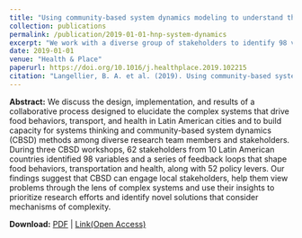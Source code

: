 ```yaml
---
title: "Using community-based system dynamics modeling to understand the complex systems that influence health in cities: The SALURBAL study"
collection: publications
permalink: /publication/2019-01-01-hnp-system-dynamics
excerpt: "We work with a diverse group of stakeholders to identify 98 variables, 10 feedback loops and 52 policy actions for food behaviors, transport and health."
date: 2019-01-01
venue: "Health & Place"
paperurl: https://doi.org/10.1016/j.healthplace.2019.102215
citation: "Langellier, B. A. et al. (2019). Using community-based system dynamics modeling to understand the complex systems that influence health in cities: The SALURBAL study. <i>Health & Place, 60</i>, 102215."
---
```


**Abstract:**
We discuss the design, implementation, and results of a collaborative process designed to elucidate the complex systems that drive food behaviors, transport, and health in Latin American cities and to build capacity for systems thinking and community-based system dynamics (CBSD) methods among diverse research team members and stakeholders. During three CBSD workshops, 62 stakeholders from 10 Latin American countries identified 98 variables and a series of feedback loops that shape food behaviors, transportation and health, along with 52 policy levers. Our findings suggest that CBSD can engage local stakeholders, help them view problems through the lens of complex systems and use their insights to prioritize research efforts and identify novel solutions that consider mechanisms of complexity.

**Download:** [PDF](https://xizewang.github.io/files/2019-01-01-hnp-system-dynamics.pdf) \| [Link(Open Access)](https://doi.org/10.1016/j.healthplace.2019.102215)
